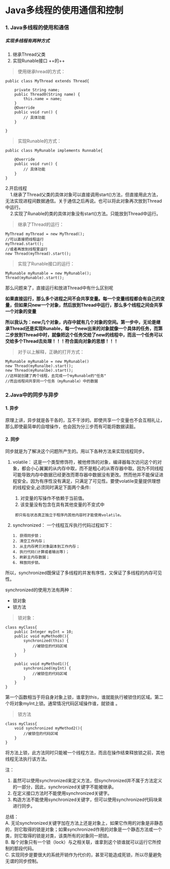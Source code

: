 # Java多线程的使用通信和控制
### 1. Java多线程的使用和通信

##### 实现多线程有两种方式
1. 继承Thread父类
2. 实现Runable接口
++的++
> 使用继承hread的方式：	

```
public class MyThread extends Thread{
	
	private String name;
	public Thread0(String name) {
		this.name = name;
	}
	@Override
	public void run() {
		// 具体功能
	}

}
```

> 实现Runable的方式：

```
public class MyRunable implements Runnable{

	@Override
	public void run() {
	    // 具体功能	
	}
}
```
2.开启线程   
    &nbsp;&nbsp;&nbsp;&nbsp;1.继承了Thread父类的具体对象可以直接调用start()方法，但直接用此方法，无法实现进程间数据通信。关于通信之后再说。也可以将此对象再次放到Thread中运行。  
    &nbsp;&nbsp;&nbsp;&nbsp;2.实现了Runable的类的具体对象没有start()方法。只能放到Thread中运行。


> 继承了Thread的运行：
```
MyThread myThread = new MyThread();
//可以直接把线程运行
myThread.start();
//或者再放到线程里运行
new Thread(myThread).start();
```
> 实现了Runable接口的运行：


```
MyRunable myRunable = new MyRunable();
Thread(myRunable).start();
```
那么问题来了，直接运行和放进Thread中有什么区别呢

**如果直接运行，那么多个进程之间不会共享变量。每一个变量线程都会有自己的变量，但如果只new一个对象，然后放到Thread中运行，那么多个线程之间会共享一个对象的变量**

**所以我认为：new几个对象，内存中就有几个对象的空间。第一步中，无论是继承Thread还是实现Runable，每一个new出来的对象就像一个具体的任务，而第二步放到Thread中时，就像把这个任务交给了new的线程中，而且一个任务可以交给多个Thread去处理！！！符合面向对象的思想！！！**
> 对于以上解释，正确的打开方式：

```
MyRunable myRunable = new MyRunable()
new Thread(myRunalbe).start();
new Thread(myRunalbe).start();
//这样就创建了两个线程，去完成一个myRunable的"任务"
//而且线程间共享同一个任务（myRunable）中的数据
```

### 2.Java中的同步与异步

#### 1. 异步
原理上讲，异步就是各干各的，互不干涉的。即使共享一个变量也不会互相礼让，那么即使最简单的自增操作，也会因为分三步而有可能将数据读脏。
#### 2. 同步
同步就是为了解决这个问题所产生的。用以下各种方法来实现线程同步。    

1. volatile： 这是一个类型修饰符，被他修饰的对象，编译器每次访问这个的对象，都会小心翼翼的从内存中取，而不是粗心的从寄存器中取。因为不同线程可能导致内存中数据已经更改而寄存器中数据没有更改。然而他并不能保证进程安全。因为有序性没有满足，只满足了可见性。要使volatile变量提供理想的线程安全,必须同时满足下面两个条件:  
    1.   对变量的写操作不依赖于当前值。
    2.   该变量没有包含在具有其他变量的不变式中    
    
        即只有在状态真正独立于程序内其他内容时才能使用volatile。
 
2.  synchronized： 一个线程互斥执行代码过程如下：

        1. 获得同步锁；
        2. 清空工作内存；
        3. 从主内存拷贝对象副本到工作内存；
        4. 执行代码(计算或者输出等)；
        5. 刷新主内存数据；
        6. 释放同步锁。
所以，synchronized既保证了多线程的并发有序性，又保证了多线程的内存可见性。

synchronized的使用方法有两种：
- 锁对象
- 锁方法
> 锁对象：

```
class myClass{
    public Integer myInt = 10;
    public void myMethod0(){
        synchronized(this) {
            //被锁住的代码区域
        }
    }
    
    public void myMethod1(){
        synchronized(myInt) {
            //被锁住的代码区域
        }
    }
}
```
第一个函数相当于将自身对象上锁，谁拿到this，谁就能执行被锁住的区域。第二个将对象myInt上锁。通常情况代码区域操作谁，就锁谁 。
> 锁方法

```
class myClass{
    void synchronized myMethod2(){
        //被锁住的代码区域
    }
}
```
将方法上锁，此方法同时只能被一个线程方法，而且在操作结束释放锁之前，其他线程无法执行该方法。    

注：    
1. 虽然可以使用synchronized来定义方法，但synchronized并不属于方法定义的一部分，因此，synchronized关键字不能被继承。
2. 在定义接口方法时不能使用synchronized关键字。
3. 构造方法不能使用synchronized关键字，但可以使用synchronized代码块来进行同步。 

总结：  
A. 无论synchronized关键字加在方法上还是对象上，如果它作用的对象是非静态的，则它取得的锁是对象；如果synchronized作用的对象是一个静态方法或一个类，则它取得的锁是对类，该类所有的对象同一把锁。    
B. 每个对象只有一个锁（lock）与之相关联，谁拿到这个锁谁就可以运行它所控制的那段代码。    
C. 实现同步是要很大的系统开销作为代价的，甚至可能造成死锁，所以尽量避免无谓的同步控制。
